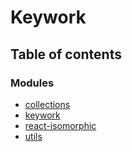 # Keywork

## Table of contents

### Modules

- [collections](modules/collections.md)
- [keywork](modules/keywork.md)
- [react-isomorphic](modules/react_isomorphic.md)
- [utils](modules/utils.md)
